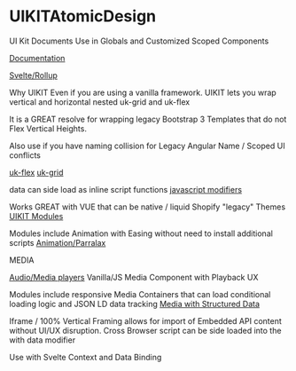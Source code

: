 # UIKITAtomicDesign

UI Kit Documents
Use in Globals and Customized Scoped Components

[Documentation](https://getuikit.com/docs/introduction)

[Svelte/Rollup](https://github.com/svelte-uikit/svelte-uikit)

Why UIKIT
Even if you are using a vanilla framework. UIKIT lets you wrap vertical and horizontal nested uk-grid and uk-flex

It is a GREAT resolve for wrapping legacy Bootstrap 3 Templates that do not Flex Vertical Heights.

Also use if you have naming collision for Legacy Angular Name / Scoped UI conflicts

[uk-flex](https://getuikit.com/docs/flex)
[uk-grid](https://getuikit.com/docs/grid)

data can side load as inline script functions
[javascript modifiers](https://getuikit.com/docs/javascript)


Works GREAT with VUE that can be native / liquid Shopify "legacy" Themes
[UIKIT Modules](https://github.com/uikit/uikit-site)

Modules include Animation with Easing without need to install additional scripts
[Animation/Parralax](https://getuikit.com/docs/parallax)

MEDIA

[Audio/Media players](https://svelte.dev/tutorial/module-exports)
Vanilla/JS Media Component with Playback UX

Modules include responsive Media Containers that can load conditional loading logic and JSON LD data tracking
[Media with Structured Data](https://getuikit.com/docs/video)

Iframe / 100% Vertical Framing allows for import of Embedded API content without UI/UX disruption. Cross Browser script can be side loaded into the with data modifier

Use with Svelte Context and Data Binding


